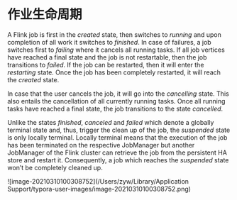 # 作业生命周期



A Flink job is first in the *created* state, then switches to *running* and upon completion of all work it switches to *finished*. In case of failures, a job switches first to *failing* where it cancels all running tasks. If all job vertices have reached a final state and the job is not restartable, then the job transitions to *failed*. If the job can be restarted, then it will enter the *restarting* state. Once the job has been completely restarted, it will reach the *created* state.

In case that the user cancels the job, it will go into the *cancelling* state. This also entails the cancellation of all currently running tasks. Once all running tasks have reached a final state, the job transitions to the state *cancelled*.

Unlike the states *finished*, *canceled* and *failed* which denote a globally terminal state and, thus, trigger the clean up of the job, the *suspended* state is only locally terminal. Locally terminal means that the execution of the job has been terminated on the respective JobManager but another JobManager of the Flink cluster can retrieve the job from the persistent HA store and restart it. Consequently, a job which reaches the *suspended* state won’t be completely cleaned up.

![image-20210310100308752](/Users/zyw/Library/Application Support/typora-user-images/image-20210310100308752.png)